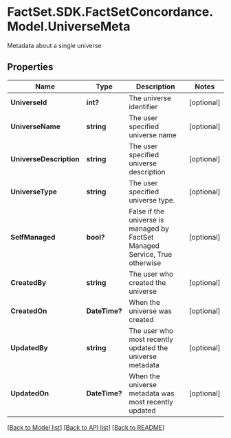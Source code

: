 # FactSet.SDK.FactSetConcordance.Model.UniverseMeta
Metadata about a single universe

## Properties

Name | Type | Description | Notes
------------ | ------------- | ------------- | -------------
**UniverseId** | **int?** | The universe identifier | [optional] 
**UniverseName** | **string** | The user specified universe name | [optional] 
**UniverseDescription** | **string** | The user specified universe description | [optional] 
**UniverseType** | **string** | The user specified universe type. | [optional] 
**SelfManaged** | **bool?** | False if the universe is managed by FactSet Managed Service, True otherwise | [optional] 
**CreatedBy** | **string** | The user who created the universe | [optional] 
**CreatedOn** | **DateTime?** | When the universe was created | [optional] 
**UpdatedBy** | **string** | The user who most recently updated the universe metadata | [optional] 
**UpdatedOn** | **DateTime?** | When the universe metadata was most recently updated | [optional] 

[[Back to Model list]](../README.md#documentation-for-models) [[Back to API list]](../README.md#documentation-for-api-endpoints) [[Back to README]](../README.md)

